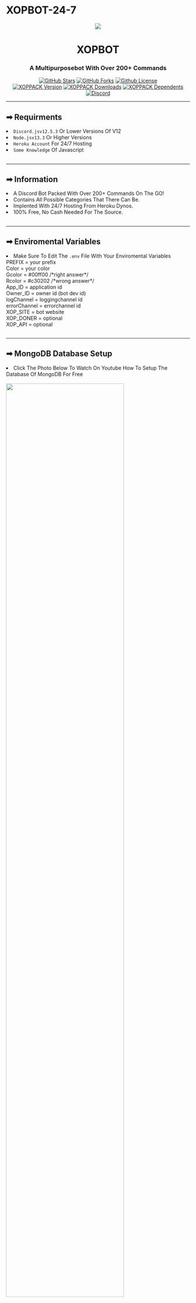 <h1>XOPBOT-24-7</h1>
<p align="center"><img src=https://user-images.githubusercontent.com/84269666/123801401-ecb67d80-d8f2-11eb-898c-64d6bdfd8c3d.png ></center>
<div align="center"> 
<h1>XOPBOT</h1>
<h3>A Multipurposebot With Over 200+ Commands</h3>
</div>
<p align="center">
<a href="https://github.com/HACKERPROTM/stargazers"><img alt="GitHub Stars" src="https://img.shields.io/github/stars/HACKERPROTM/XOPBOT-24-7?style=for-the-badge&color=yellow"></a> 
<a href="https://github.com/HACKERPROTM/XOPBOT-24-7/network"><img alt="GitHub Forks" src="https://img.shields.io/github/forks/HACKERPROTM/XOPBOT-24-7?style=for-the-badge&color=darkblue"></a>
<a href="https://www.npmjs.com/package/xoppack"><img src="https://img.shields.io/npm/l/xoppack.svg?style=for-the-badge&color=red" alt="Github License"></a>
 <br>
<a href="https://www.npmjs.com/package/xoppack"><img src="https://img.shields.io/npm/v/xoppack.svg?style=for-the-badge&label=XOPPACK" alt="XOPPACK Version" /></a>
<a href="https://www.npmjs.com/package/xoppack"><img src="https://img.shields.io/npm/dt/xoppack.svg?style=for-the-badge&label=Downloads" alt="XOPPACK Downloads" /></a>
<a href="https://www.npmjs.com/package/xoppack"><img src="https://img.shields.io/librariesio/dependents/npm/xoppack?style=for-the-badge&label=Dependents" alt="XOPPACK Dependents"></a>
<a href="https://discord.gg/invite/dPXTa2XERS"><img src="https://img.shields.io/discord/707557478254247936?style=for-the-badge&color=blue&label=HACKERPROTM%27s%20Server" alt="Discord"></a>
</p>
<hr/>
<h2>➡ Requirments</h2>
<li> <code>Discord.jsv12.5.3</code> Or Lower Versions Of V12
<li> <code>Node.jsv13.3</code> Or Higher Versions
<li> <code>Heroku Account</code> For 24/7 Hosting
<li> <code>Some Knowledge</code> Of Javascript
<br/>
<h2></h2>
<hr/>
<h2>➡ Information</h2>
<li> A Discord Bot Packed With Over 200+ Commands On The GO!
<li> Contains All Possible Categories That There Can Be.
<li> Implented With 24/7 Hosting From Heroku Dynos.
<li> 100% Free, No Cash Needed For The Source.
<br/>
<h2></h2>
<hr/>
<h2>➡ Enviromental Variables</h2>
<li> Make Sure To Edit The <code>.env</code> File With Your Enviromental Variables
<br/>
PREFIX = your prefix
<br/>
Color = your color
<br/>
Gcolor = #00ff00 /*right answer*/
<br/>
Rcolor = #c30202 /*wrong answer*/
<br/>
App_ID = application id
<br/>
Owner_ID = owner id (bot dev id)
<br/>
logChannel = loggingchannel id
<br/>
errorChannel = errorchannel id
<br/>
XOP_SITE = bot website
<br/>
XOP_DONER = optional
<br/>
XOP_API = optional
<br/>
<h2></h2>
<hr>
<h2>➡ MongoDB Database Setup</h2>
<li> Click The Photo Below To Watch On Youtube How To Setup The Database Of MongoDB For Free
<br/><br/>
<a href="https://www.youtube.com/watch?v=8no3SktqagY" title="Mongodb Setup For Free | Copyright XOPBOT.Inc">
<img width="80%" height="auto" src="https://i.ytimg.com/vi_webp/8no3SktqagY/maxresdefault.webp?v=8no3SktqagY">
</a>
<br/>
<li> Want To Learn Javascript Even More? Click The Photo Below To Start Learning
<br/><br/>
<a href="https://www.youtube.com/watch?v=PkZNo7MFNFg" title="Learn Javascript For Free | Copyright XOPBOT.Inc">
<img width="80%" height="auto" src="https://i.ytimg.com/vi_webp/PkZNo7MFNFg/maxresdefault.webp?v=PkZNo7MFNFg">
</a>
<br/>
<h2></h2>
<hr/>
<h2>➡ Contributors</h2>
<li> Our Official Contributors Of This Repository
<br/><br/>
<a href="https://github.com/HACKERPROTM" title="Brandon Torreglosa (HACKERPROTM)">
<img width="150" height="150" src="https://avatars.githubusercontent.com/u/84269666?v=4">
</a>
&nbsp;
<a href="https://github.com/AryanDaga1" title="Unknown Real Name (AryanDaga1)">
<img width="150" height="150" src="https://avatars.githubusercontent.com/u/82522625?v=4">
</a>
&nbsp;
<a href="https://github.com/Nickdevelops" title="Nikos (Nickdevelops)">
<img width="150" height="150" src="https://avatars.githubusercontent.com/u/86734318?v=4">
</a>
&nbsp;
<a href="https://github.com/Simpleboy353" title="Unknown Real Name (Simpleboy353)">
<img width="150" height="150" src="https://avatars.githubusercontent.com/u/67364262?v=4">
</a>
<br/>
<h2></h2>
<hr/>
<h2>➡ Extras</h2>
<li> Invite <code>XOPBOT</code> Clicking <a href="https://xopbot.glitch.me/services/redirect/invite/">Here</a>
<li> Read The <code>Privacy Terms / PTOS</code> Of <code>XOPBOT</code> Clicking <a href="https://xopbot.glitch.me/policy/privacy/">Here</a>
<li> Join Our Discord Server By Clicking The Photo Below Or Clicking The Link <a href="https://discord.gg/invite/dPXTa2XERS">Here</a>
<li> Follow Me On My <code>Instagram</code> By Clicking The Link <a href="https://www.instagram.com/brandon.torreglosa">Here</a>
<li> Donate To Me Through <code>Ko-Fi</code> Or <code>Patreon</code> By Clicking The <code>❤ Sponsor</code> Button On Top
<br/><br/>
<a href="https://discord.gg/invite/dPXTa2XERS" title="Our Support / Main Server | Copyright XOPBOT.Inc">
<img width="80%" height="550" src="https://discord.com/api/guilds/707557478254247936/widget.png?style=banner4" alt="Discord">
</a>
<br/>
<h2></h2>
<hr/>
<h2>Make Sure To ⭐ And 🍴 The Repository 😊👍</h2>
